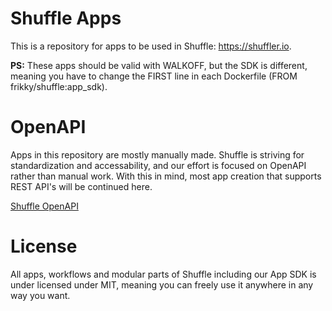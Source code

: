 # Shuffle Apps
This is a repository for apps to be used in Shuffle: https://shuffler.io. 

**PS:** These apps should be valid with WALKOFF, but the SDK is different, meaning you have to change the FIRST line in each Dockerfile (FROM frikky/shuffle:app_sdk).

# OpenAPI
Apps in this repository are mostly manually made. Shuffle is striving for standardization and accessability, and our effort is focused on OpenAPI rather than manual work. With this in mind, most app creation that supports REST API's will be continued here.

[Shuffle OpenAPI](https://github.com/frikky/security-openapis)

# License
All apps, workflows and modular parts of Shuffle including our App SDK is under licensed under MIT, meaning you can freely use it anywhere in any way you want.
